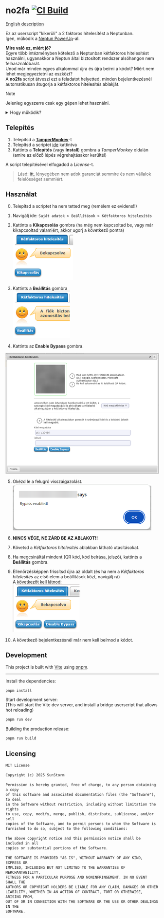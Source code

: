 # no2fa [![CI Build](https://github.com/MrExplode/no2fa/actions/workflows/check.yml/badge.svg)](https://github.com/MrExplode/no2fa/actions/workflows/check.yml)

[English description](https://github.com/MrExplode/no2fa/blob/6039c3edd50082ae893ffc4e33097577c37f4021/README.md)

Ez az userscript "kikerüli" a 2 faktoros hitelesítést a Neptunban.  
Igen, működik a [Neptun PowerUp](https://github.com/solymosi/npu)-al.

**Mire való ez, miért jó?**  
Egyre több intézményben kötelező a Neptunban kétfaktoros hitelesítést használni, ugyanakkor a Neptun által biztosított rendszer alsóhangon nem felhasználóbarát.  
Unod már minden egyes alkalommal újra és újra beírni a kódot? Miért nem lehet megjegyeztetni az eszközt?  
A **no2fa** script átveszi ezt a feladatot helyetted, minden bejelentkezésnél automatikusan átugorja a kétfaktoros hitelesítés ablakját.

> [!NOTE]  
> Jelenleg egyszerre csak egy gépen lehet használni.

<details>
<summary>Hogy működik?</summary>
A script lementi a 2fa beállításakor a TOTP secret keyt, majd bejelentkezéskor kiszámolja az aktuális kódot, beírja a mezőbe és rákattint a bejelentkezés gombra.<br>
Ezzel felhasználói élmény szempontjából "kikerültük" a 2fa-t.
</details>

## Telepítés
1. Telepítsd a  [**TamperMonkey**](https://www.tampermonkey.net/)-t
2. Telepítsd a scriptet [ide](https://github.com/MrExplode/no2fa/releases/latest/download/no2fa.user.js) kattintva
3. Kattints a **Telepítés** (vagy **Install**) gombra a *TamperMonkey* oldalán (amire az előző lépés végrehajtásakor kerültél)

A script telepítésével elfogadod a *License*-t.  
> Lásd: [itt](#licensing), lényegében nem adok garanciát semmire és nem vállalok felelősséget semmiért.

## Használat
0. Telepítsd a scriptet ha nem tetted meg (remélem ez evidens!!)

1. Navigálj ide: `Saját adatok > Beállítások > Kétfaktoros hitelesítés`

2. Kattints a **Kikapcsolás** gombra (ha még nem kapcsoltad be, vagy már kikapcsoltad valamiért, akkor ugorj a következő pontra)  
![](docs/1.png)

3. Kattints a **Beállítás** gombra  
![](docs/2.png)

4. Kattints az **Enable Bypass** gombra.  
<img src="docs/3.png"  width="550"/>

5. Okézd le a felugró visszaigazolást.  
![](docs/4.png)

6. **NINCS VÉGE, NE ZÁRD BE AZ ABLAKOT!!**
7. Követsd a *Kétfaktoros hitelesítés* ablakban látható utasításokat.
8. Ha megcsináltál mindent (QR kód, kód beírása, jelszó), kattints a **Beállítás** gombra.
9. Ellenőrzésképpen frissítsd újra az oldalt (és ha nem a *Kétfaktoros hitelesítés* az első elem a beállítások közt, navigálj rá)  
A következőt kell látnod:  
![](docs/5.png)

10. A következő bejelentkezésnél már nem kell beírnod a kódot.

## Development
This project is built with [Vite](https://vitejs.dev/) using [pnpm](https://pnpm.io/).   

---
Install the dependencies:
```bash
pnpm install
```
Start development server:  
(This will start the Vite dev server, and install a bridge userscript that allows hot reloading)
```bash
pnpm run dev
```
Building the production release:
```bash
pnpm run build
```

## Licensing
```
MIT License

Copyright (c) 2025 SunStorm

Permission is hereby granted, free of charge, to any person obtaining a copy
of this software and associated documentation files (the "Software"), to deal
in the Software without restriction, including without limitation the rights
to use, copy, modify, merge, publish, distribute, sublicense, and/or sell
copies of the Software, and to permit persons to whom the Software is
furnished to do so, subject to the following conditions:

The above copyright notice and this permission notice shall be included in all
copies or substantial portions of the Software.

THE SOFTWARE IS PROVIDED "AS IS", WITHOUT WARRANTY OF ANY KIND, EXPRESS OR
IMPLIED, INCLUDING BUT NOT LIMITED TO THE WARRANTIES OF MERCHANTABILITY,
FITNESS FOR A PARTICULAR PURPOSE AND NONINFRINGEMENT. IN NO EVENT SHALL THE
AUTHORS OR COPYRIGHT HOLDERS BE LIABLE FOR ANY CLAIM, DAMAGES OR OTHER
LIABILITY, WHETHER IN AN ACTION OF CONTRACT, TORT OR OTHERWISE, ARISING FROM,
OUT OF OR IN CONNECTION WITH THE SOFTWARE OR THE USE OR OTHER DEALINGS IN THE
SOFTWARE.
```